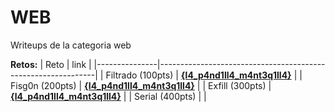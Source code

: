 # WEB 

Writeups de la categoria web

**Retos:**
| Reto          | link                                                         |
|---------------|--------------------------------------------------------------|
| Filtrado (100pts)     | [**{l4_p4nd1ll4_m4nt3q1ll4}**](./100/files/filtrado.pdf) |
| Fisg0n (200pts)       | [**{l4_p4nd1ll4_m4nt3q1ll4}**](./200/files/fisg0n.pdf) |
| Exfill (300pts)        | [**{l4_p4nd1ll4_m4nt3q1ll4}**](./300/files/exfill.pdf)  |
| Serial (400pts)         |  |
  
